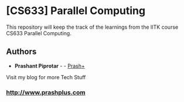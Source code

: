 # [CS633] Parallel Computing

This repository will keep the track of the learnings from the IITK course CS633 Parallel Computing.

## Authors

* **Prashant Piprotar** - - [Prash+](https://github.com/prashplus)

Visit my blog for more Tech Stuff
### http://www.prashplus.com